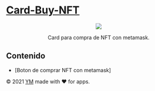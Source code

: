 # [Card-Buy-NFT](https://github.com/yef-marcano/Card-Buy-NFT)

<p align="center">
  <img src="https://github.com/yef-marcano/Card-Buy-NFT/tree/main/assets/card-buy-nft.gif">
  <p align="center">Card para compra de NFT con metamask.</p>
</p>

## Contenido
* [Boton de comprar NFT con metamask]

© 2021 [YM](https://ymrest.com/) made with ❤️ for apps.